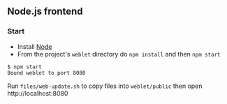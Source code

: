## Node.js frontend ##

### Start ###

* Install [Node](http://www.scala-sbt.org)
* From the project's `weblet` directory do `npm install` and then `npm start`

```
$ npm start
Bound weblet to port 8080
```

Run `files/web-update.sh` to copy files into `weblet/public` then open http://localhost:8080
